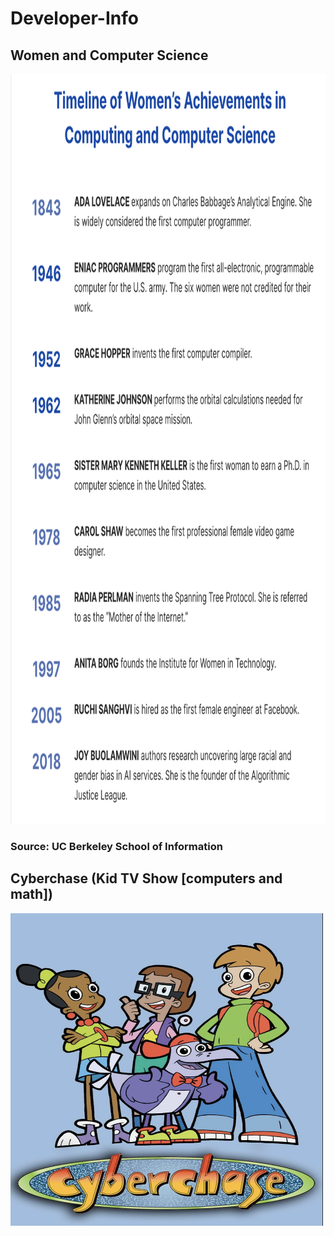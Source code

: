 # Developer-Info
<h2>Women and Computer Science</h2>
<img src=asset/womenCS.png height=1200 width=1000>
<h3>Source: UC Berkeley School of Information</h3>
<h2>Cyberchase (Kid TV Show [computers and math])</h2>
<img src=asset/cyberchase.png height=500 width=500>
